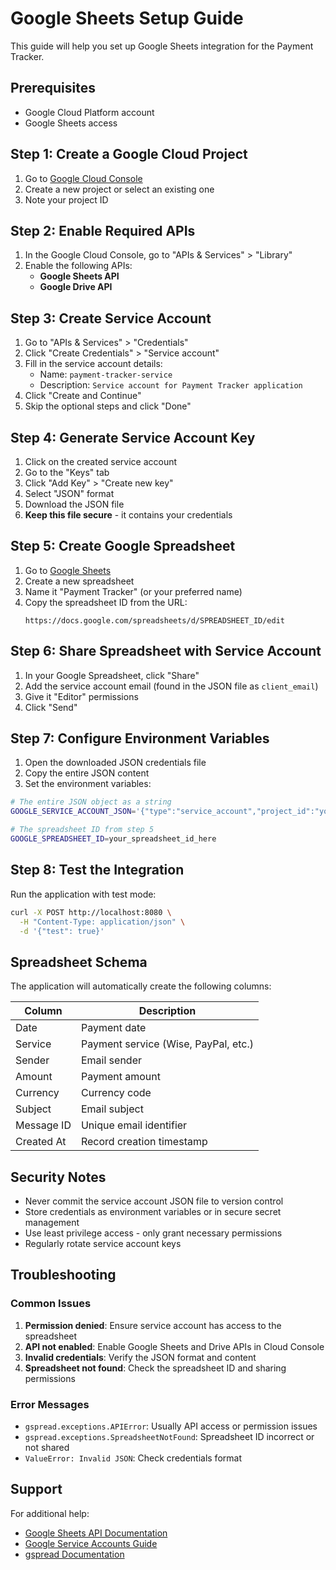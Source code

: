 # Google Sheets Setup Guide

This guide will help you set up Google Sheets integration for the Payment Tracker.

## Prerequisites

- Google Cloud Platform account
- Google Sheets access

## Step 1: Create a Google Cloud Project

1. Go to [Google Cloud Console](https://console.cloud.google.com/)
2. Create a new project or select an existing one
3. Note your project ID

## Step 2: Enable Required APIs

1. In the Google Cloud Console, go to "APIs & Services" > "Library"
2. Enable the following APIs:
   - **Google Sheets API**
   - **Google Drive API**

## Step 3: Create Service Account

1. Go to "APIs & Services" > "Credentials"
2. Click "Create Credentials" > "Service account"
3. Fill in the service account details:
   - Name: `payment-tracker-service`
   - Description: `Service account for Payment Tracker application`
4. Click "Create and Continue"
5. Skip the optional steps and click "Done"

## Step 4: Generate Service Account Key

1. Click on the created service account
2. Go to the "Keys" tab
3. Click "Add Key" > "Create new key"
4. Select "JSON" format
5. Download the JSON file
6. **Keep this file secure** - it contains your credentials

## Step 5: Create Google Spreadsheet

1. Go to [Google Sheets](https://sheets.google.com)
2. Create a new spreadsheet
3. Name it "Payment Tracker" (or your preferred name)
4. Copy the spreadsheet ID from the URL:
   ```
   https://docs.google.com/spreadsheets/d/SPREADSHEET_ID/edit
   ```

## Step 6: Share Spreadsheet with Service Account

1. In your Google Spreadsheet, click "Share"
2. Add the service account email (found in the JSON file as `client_email`)
3. Give it "Editor" permissions
4. Click "Send"

## Step 7: Configure Environment Variables

1. Open the downloaded JSON credentials file
2. Copy the entire JSON content
3. Set the environment variables:

```bash
# The entire JSON object as a string
GOOGLE_SERVICE_ACCOUNT_JSON='{"type":"service_account","project_id":"your-project",...}'

# The spreadsheet ID from step 5
GOOGLE_SPREADSHEET_ID=your_spreadsheet_id_here
```

## Step 8: Test the Integration

Run the application with test mode:

```bash
curl -X POST http://localhost:8080 \
  -H "Content-Type: application/json" \
  -d '{"test": true}'
```

## Spreadsheet Schema

The application will automatically create the following columns:

| Column | Description |
|--------|-------------|
| Date | Payment date |
| Service | Payment service (Wise, PayPal, etc.) |
| Sender | Email sender |
| Amount | Payment amount |
| Currency | Currency code |
| Subject | Email subject |
| Message ID | Unique email identifier |
| Created At | Record creation timestamp |

## Security Notes

- Never commit the service account JSON file to version control
- Store credentials as environment variables or in secure secret management
- Use least privilege access - only grant necessary permissions
- Regularly rotate service account keys

## Troubleshooting

### Common Issues

1. **Permission denied**: Ensure service account has access to the spreadsheet
2. **API not enabled**: Enable Google Sheets and Drive APIs in Cloud Console
3. **Invalid credentials**: Verify the JSON format and content
4. **Spreadsheet not found**: Check the spreadsheet ID and sharing permissions

### Error Messages

- `gspread.exceptions.APIError`: Usually API access or permission issues
- `gspread.exceptions.SpreadsheetNotFound`: Spreadsheet ID incorrect or not shared
- `ValueError: Invalid JSON`: Check credentials format

## Support

For additional help:
- [Google Sheets API Documentation](https://developers.google.com/sheets/api)
- [Google Service Accounts Guide](https://cloud.google.com/iam/docs/service-accounts)
- [gspread Documentation](https://docs.gspread.org/)